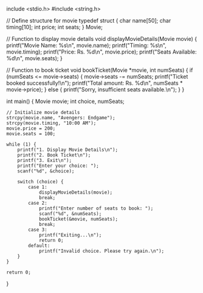 include <stdio.h>
#include <string.h>

// Define structure for movie
typedef struct {
    char name[50];
    char timing[10];
    int price;
    int seats;
} Movie;

// Function to display movie details
void displayMovieDetails(Movie movie) {
    printf("Movie Name: %s\n", movie.name);
    printf("Timing: %s\n", movie.timing);
    printf("Price: Rs. %d\n", movie.price);
    printf("Seats Available: %d\n", movie.seats);
}

// Function to book ticket
void bookTicket(Movie *movie, int numSeats) {
    if (numSeats <= movie->seats) {
        movie->seats -= numSeats;
        printf("Ticket booked successfully!\n");
        printf("Total amount: Rs. %d\n", numSeats * movie->price);
    } else {
        printf("Sorry, insufficient seats available.\n");
    }
}

int main() {
    Movie movie;
    int choice, numSeats;

    // Initialize movie details
    strcpy(movie.name, "Avengers: Endgame");
    strcpy(movie.timing, "10:00 AM");
    movie.price = 200;
    movie.seats = 100;

    while (1) {
        printf("1. Display Movie Details\n");
        printf("2. Book Ticket\n");
        printf("3. Exit\n");
        printf("Enter your choice: ");
        scanf("%d", &choice);

        switch (choice) {
            case 1:
                displayMovieDetails(movie);
                break;
            case 2:
                printf("Enter number of seats to book: ");
                scanf("%d", &numSeats);
                bookTicket(&movie, numSeats);
                break;
            case 3:
                printf("Exiting...\n");
                return 0;
            default:
                printf("Invalid choice. Please try again.\n");
        }
    }

    return 0;
}
